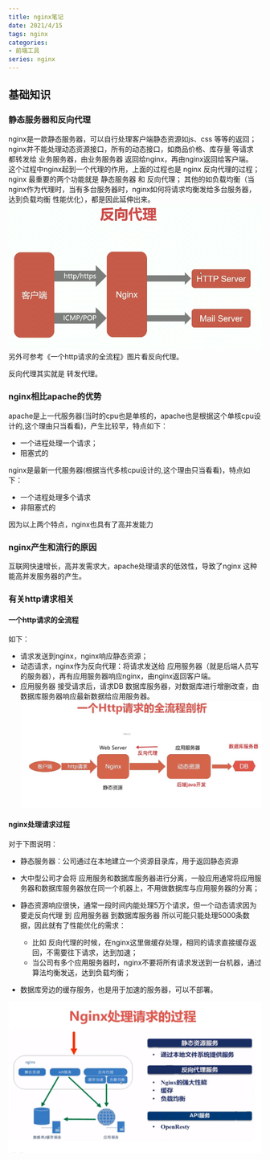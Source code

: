 ```yaml
---
title: nginx笔记
date: 2021/4/15
tags: nginx
categories: 
- 前端工具
series: nginx
---
```


## 基础知识
### 静态服务器和反向代理
nginx是一款静态服务器，可以自行处理客户端静态资源如js、css 等等的返回；
nginx并不能处理动态资源接口，所有的动态接口，如商品价格、库存量 等请求 都转发给 业务服务器，由业务服务器 返回给nginx，再由nginx返回给客户端。
这个过程中nginx起到一个代理的作用，上面的过程也是 nginx 反向代理的过程；
nginx 最重要的两个功能就是 静态服务器 和 反向代理；
其他的如负载均衡（当nginx作为代理时，当有多台服务器时，nginx如何将请求均衡发给多台服务器，达到负载均衡 性能优化），都是因此延伸出来。
![](/image/nginx/busi.png)
另外可参考《一个http请求的全流程》图片看反向代理。

反向代理其实就是 转发代理。

### nginx相比apache的优势
apache是上一代服务器(当时的cpu也是单核的，apache也是根据这个单核cpu设计的,这个理由只当看看)，产生比较早，特点如下：
- 一个进程处理一个请求；
- 阻塞式的

nginx是最新一代服务器(根据当代多核cpu设计的,这个理由只当看看)，特点如下：
- 一个进程处理多个请求
- 非阻塞式的

因为以上两个特点，nginx也具有了高并发能力

###  nginx产生和流行的原因
互联网快速增长，高并发需求大，apache处理请求的低效性，导致了nginx 这种能高并发服务器的产生。


### 有关http请求相关
#### 一个http请求的全流程
如下：
- 请求发送到nginx，nginx响应静态资源；
- 动态请求，nginx作为反向代理：将请求发送给 应用服务器（就是后端人员写的服务器），再有应用服务器响应nginx，由nginx返回客户端。
- 应用服务器 接受请求后，请求DB 数据库服务器，对数据库进行增删改查，由数据库服务器响应最新数据给应用服务器。
![](/image/nginx/http.jpg)

#### nginx处理请求过程
对于下图说明：
- 静态服务器：公司通过在本地建立一个资源目录库，用于返回静态资源
- 大中型公司才会将 应用服务和数据库服务器进行分离，一般应用通常将应用服务器和数据库服务器放在同一个机器上，不用做数据库与应用服务器的分离；
- 静态资源响应很快，通常一段时间内能处理5万个请求，但一个动态请求因为要走反向代理 到 应用服务器 到数据库服务器 所以可能只能处理5000条数据，因此就有了性能优化的需求：
  - 比如 反向代理的时候，在nginx这里做缓存处理，相同的请求直接缓存返回，不需要往下请求，达到加速；
  - 当公司有多个应用服务器时，nginx不要将所有请求发送到一台机器，通过算法均衡发送，达到负载均衡；

- 数据库旁边的缓存服务，也是用于加速的服务器，可以不部署。

![](/image/nginx/http1.jpg)



